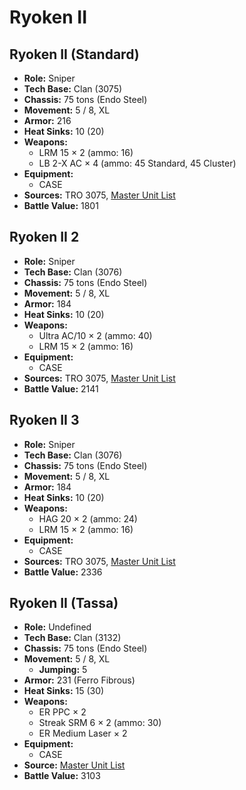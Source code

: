 # Ryoken II
## Ryoken II (Standard)
- **Role:** Sniper
- **Tech Base:** Clan (3075)
- **Chassis:** 75 tons (Endo Steel)
- **Movement:** 5 / 8, XL
- **Armor:** 216
- **Heat Sinks:** 10 (20)
- **Weapons:**
  - LRM 15 × 2 (ammo: 16)
  - LB 2-X AC × 4 (ammo: 45 Standard, 45 Cluster)
- **Equipment:**
  - CASE
- **Sources:** TRO 3075, [Master Unit List](http://masterunitlist.info/Unit/Details/2758/ryoken-ii-standard)
- **Battle Value:** 1801

## Ryoken II 2
- **Role:** Sniper
- **Tech Base:** Clan (3076)
- **Chassis:** 75 tons (Endo Steel)
- **Movement:** 5 / 8, XL
- **Armor:** 184
- **Heat Sinks:** 10 (20)
- **Weapons:**
  - Ultra AC/10 × 2 (ammo: 40)
  - LRM 15 × 2 (ammo: 16)
- **Equipment:**
  - CASE
- **Sources:** TRO 3075, [Master Unit List](http://masterunitlist.info/Unit/Details/2759/ryoken-ii-2)
- **Battle Value:** 2141

## Ryoken II 3
- **Role:** Sniper
- **Tech Base:** Clan (3076)
- **Chassis:** 75 tons (Endo Steel)
- **Movement:** 5 / 8, XL
- **Armor:** 184
- **Heat Sinks:** 10 (20)
- **Weapons:**
  - HAG 20 × 2 (ammo: 24)
  - LRM 15 × 2 (ammo: 16)
- **Equipment:**
  - CASE
- **Sources:** TRO 3075, [Master Unit List](http://masterunitlist.info/Unit/Details/2760/ryoken-ii-3)
- **Battle Value:** 2336

## Ryoken II (Tassa)
- **Role:** Undefined
- **Tech Base:** Clan (3132)
- **Chassis:** 75 tons (Endo Steel)
- **Movement:** 5 / 8, XL
  - **Jumping:** 5
- **Armor:** 231 (Ferro Fibrous)
- **Heat Sinks:** 15 (30)
- **Weapons:**
  - ER PPC × 2
  - Streak SRM 6 × 2 (ammo: 30)
  - ER Medium Laser × 2
- **Equipment:**
  - CASE
- **Source:** [Master Unit List](http://masterunitlist.info/Unit/Details/8219/ryoken-ii-tassa)
- **Battle Value:** 3103

